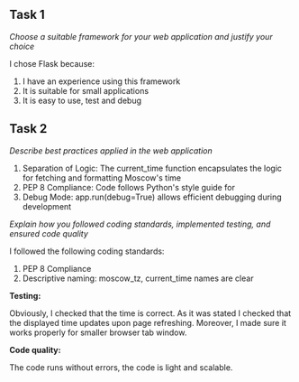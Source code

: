 ## Task 1

*Choose a suitable framework for your web application and justify your choice*

I chose Flask because:
1) I have an experience using this framework
2) It is suitable for small applications
3) It is easy to use, test and debug

## Task 2

*Describe best practices applied in the web application*

1) Separation of Logic: The current_time function encapsulates the logic for fetching and formatting Moscow's time
2) PEP 8 Compliance: Code follows Python's style guide for 
3) Debug Mode: app.run(debug=True) allows efficient debugging during development

*Explain how you followed coding standards, implemented testing, and ensured code quality*

I followed the following coding standards:
1) PEP 8 Compliance
2) Descriptive naming: moscow_tz, current_time names are clear

**Testing:**

Obviously, I checked that the time is correct.
As it was stated I checked that the displayed time updates upon page refreshing.
Moreover, I made sure it works properly for smaller browser tab window.

**Code quality:**

The code runs without errors, the code is light and scalable.


